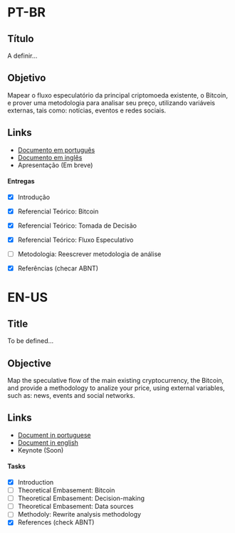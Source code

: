# PT-BR

## Título 
A definir...

## Objetivo
Mapear o fluxo especulatório da principal criptomoeda existente, o Bitcoin, e prover uma metodologia para analisar seu preço, utilizando variáveis externas, tais como: notícias, eventos e redes sociais.

## Links

* [Documento em português](https://github.com/eliabejr/bitcoin-price-analysis/tree/master/portuguese)
* [Documento em inglês](https://github.com/eliabejr/bitcoin-price-analysis/tree/master/english)
* Apresentação (Em breve)

#### Entregas
- [x] Introdução
- [x] Referencial Teórico: Bitcoin
- [x] Referencial Teórico: Tomada de Decisão
- [x] Referencial Teórico: Fluxo Especulativo
- [ ] Metodologia: Reescrever metodologia de análise
- [x] Referências (checar ABNT)


# EN-US

## Title
To be defined...

## Objective
Map the speculative flow of the main existing cryptocurrency, the Bitcoin, and provide a methodology to analize your price, using external variables, such as: news, events and social networks.

## Links

* [Document in portuguese](https://github.com/eliabejr/bitcoin-price-analysis/tree/master/portuguese)
* [Document in english](https://github.com/eliabejr/bitcoin-price-analysis/tree/master/english)
* Keynote (Soon)

#### Tasks
- [x] Introduction
- [ ] Theoretical Embasement: Bitcoin
- [ ] Theoretical Embasement: Decision-making
- [ ] Theoretical Embasement: Data sources
- [ ] Methodoly: Rewrite analysis methodology
- [x] References (check ABNT)
